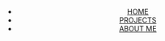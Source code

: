 <html>
   <head>
       <link rel="stylesheet" type="text/css" href="css/slprojectsDefault.css">
   </head>
   
   <body>
      <header>
         <ul id="header">
           <li><a href="index.md">HOME</a></li>
           <li><a href="projects.md">PROJECTS</a></li>
           <li><a href="aboutMe.md">ABOUT ME</a></li>
         </ul>
      </header>
   </body>
</html>